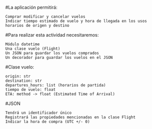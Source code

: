 #La aplicación permitirá:

    Comprar modificar y cancelar vuelos
    Indicar tiempo estimado de vuelo y hora de llegada en los usos horarios de origen y destino

#Para realizar esta actividad necesitaremos:

    Módulo datetime
    Una clase vuelo (Flight)
    Un JSON para guardar los vuelos comprados
    Un decorador para guardar los vuelos en el JSON

#Clase vuelo:

    origin: str
    destination: str
    departures_hours: list (horarios de partida)
    tiempo de vuelo: float
    ETA: method -> float (Estimated Time of Arrival)

#JSON

    Tendrá un identificador único
    Registrará las propiedades mencionadas en la clase Flight
    Indicar la hora de compra (UTC +/- 0)
